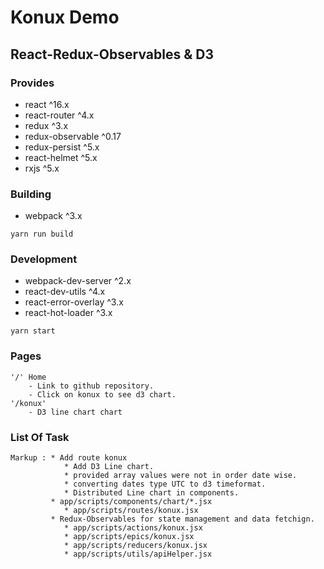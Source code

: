 # Konux Demo 
## React-Redux-Observables & D3

### Provides
- react ^16.x
- react-router ^4.x
- redux ^3.x
- redux-observable ^0.17
- redux-persist ^5.x
- react-helmet ^5.x
- rxjs ^5.x

### Building
- webpack ^3.x

`yarn run build`

### Development
- webpack-dev-server ^2.x
- react-dev-utils ^4.x
- react-error-overlay ^3.x
- react-hot-loader ^3.x

`yarn start`

### Pages
    '/' Home
        - Link to github repository.
        - Click on konux to see d3 chart.
    '/konux' 
        - D3 line chart chart
        
### List Of Task
    Markup : * Add route konux
                * Add D3 Line chart.
                * provided array values were not in order date wise. 
                * converting dates type UTC to d3 timeformat. 
                * Distributed Line chart in components. 
             * app/scripts/components/chart/*.jsx
                * app/scripts/routes/konux.jsx
             * Redux-Observables for state management and data fetchign. 
                * app/scripts/actions/konux.jsx
                * app/scripts/epics/konux.jsx
                * app/scripts/reducers/konux.jsx
                * app/scripts/utils/apiHelper.jsx
